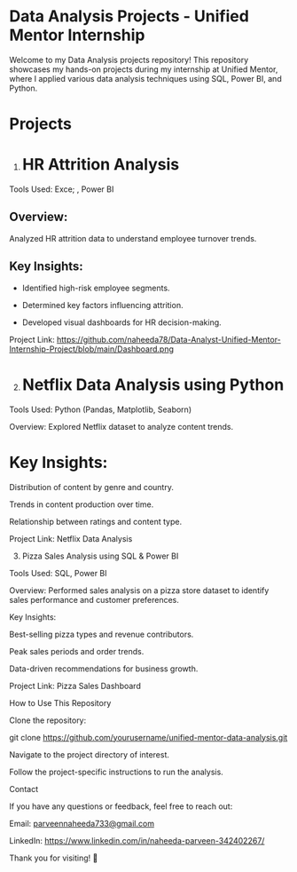 # Data Analysis Projects - Unified Mentor Internship

Welcome to my Data Analysis projects repository! This repository showcases my hands-on projects during my internship at Unified Mentor, where I applied various data analysis techniques using SQL, Power BI, and Python.

# Projects

1. # HR Attrition Analysis

Tools Used: Exce; , Power BI

## Overview: 

Analyzed HR attrition data to understand employee turnover trends.

## Key Insights:

- Identified high-risk employee segments.

- Determined key factors influencing attrition.

- Developed  visual dashboards for HR decision-making.

Project Link: https://github.com/naheeda78/Data-Analyst-Unified-Mentor-Internship-Project/blob/main/Dashboard.png

2. # Netflix Data Analysis using Python

Tools Used: Python (Pandas, Matplotlib, Seaborn)

Overview: Explored Netflix dataset to analyze content trends.

# Key Insights:

Distribution of content by genre and country.

Trends in content production over time.

Relationship between ratings and content type.

Project Link: Netflix Data Analysis

3. Pizza Sales Analysis using SQL & Power BI

Tools Used: SQL, Power BI

Overview: Performed sales analysis on a pizza store dataset to identify sales performance and customer preferences.

Key Insights:

Best-selling pizza types and revenue contributors.

Peak sales periods and order trends.

Data-driven recommendations for business growth.

Project Link: Pizza Sales Dashboard

How to Use This Repository

Clone the repository:

git clone https://github.com/yourusername/unified-mentor-data-analysis.git

Navigate to the project directory of interest.

Follow the project-specific instructions to run the analysis.

Contact

If you have any questions or feedback, feel free to reach out:

Email: parveennaheeda733@gmail.com

LinkedIn: https://www.linkedin.com/in/naheeda-parveen-342402267/

Thank you for visiting! 🚀
